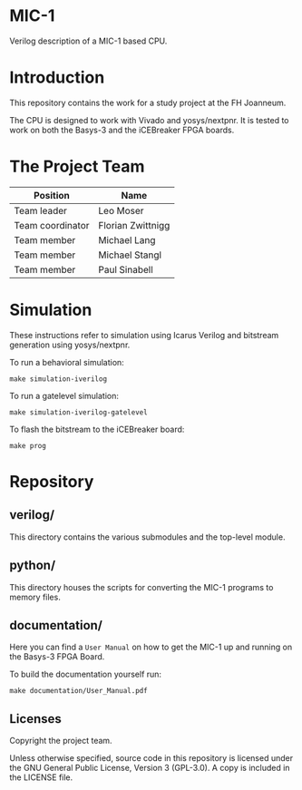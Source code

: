 # MIC-1

Verilog description of a MIC-1 based CPU.

# Introduction

This repository contains the work for a study project at the FH Joanneum.

The CPU is designed to work with Vivado and yosys/nextpnr.
It is tested to work on both the Basys-3 and the iCEBreaker FPGA boards.

# The Project Team

| Position         | Name               |
|------------------|--------------------|
| Team leader      | Leo Moser          |
| Team coordinator | Florian Zwittnigg  |
| Team member      | Michael Lang       |
| Team member      | Michael Stangl     |
| Team member      | Paul Sinabell      |

# Simulation

These instructions refer to simulation using Icarus Verilog and bitstream generation using yosys/nextpnr.

To run a behavioral simulation:

```
make simulation-iverilog
```

To run a gatelevel simulation:

```
make simulation-iverilog-gatelevel
```

To flash the bitstream to the iCEBreaker board:

```
make prog
```

# Repository

## verilog/

This directory contains the various submodules and the top-level module.

## python/

This directory houses the scripts for converting the MIC-1 programs to memory files.

## documentation/

Here you can find a `User Manual` on how to get the MIC-1 up and running on the Basys-3 FPGA Board.

To build the documentation yourself run:

```
make documentation/User_Manual.pdf
```

## Licenses

Copyright the project team.

Unless otherwise specified, source code in this repository is licensed under the GNU General Public License, Version 3 (GPL-3.0). A copy is included in the LICENSE file.